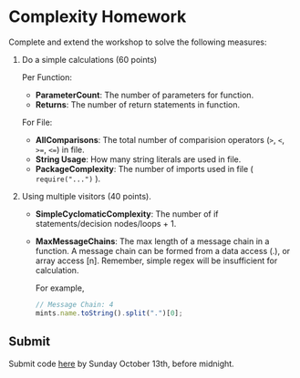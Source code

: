 # Complexity Homework

Complete and extend the workshop to solve the following measures:

1. Do a simple calculations (60 points)

   Per Function:

   * **ParameterCount**: The number of parameters for function.
   * **Returns**: The number of return statements in function. 

   For File:
 
   * **AllComparisons**: The total number of comparision operators (`>`, `<`, `>=`, `<=`) in file.
   * **String Usage**: How many string literals are used in file.
   * **PackageComplexity**: The number of imports used in file ( `require("...")` ).

2. Using multiple visitors (40 points).

   * **SimpleCyclomaticComplexity**: The number of if statements/decision nodes/loops + 1.
   * **MaxMessageChains**: The max length of a message chain in a function. A message chain can be formed from a data access (.), or array access [n]. Remember, simple regex will be insufficient for calculation.

     For example, 
     
     ```javascript
     // Message Chain: 4
     mints.name.toString().split(".")[0];
     ``` 

## Submit

Submit code [here](https://forms.gle/Ubr9dAgN69nysZFV9) by Sunday October 13th, before midnight.

